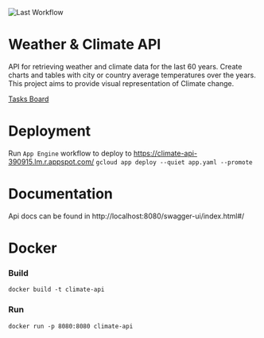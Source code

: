 ![Last Workflow](https://github.com/kamentr/java-course/actions/workflows/gradle.yml/badge.svg)

# Weather & Climate API

API for retrieving weather and climate data for the last 60 years.
Create charts and tables with city or country average temperatures over the years.
This project aims to provide visual representation of Climate change.

[Tasks Board](https://github.com/users/kamentr/projects/1/views/1)

# Deployment

Run ```App Engine``` workflow to deploy to https://climate-api-390915.lm.r.appspot.com/
`gcloud app deploy --quiet app.yaml --promote
`

# Documentation

Api docs can be found in http://localhost:8080/swagger-ui/index.html#/

# Docker

### Build

```
docker build -t climate-api
```

### Run

``` 
docker run -p 8080:8080 climate-api
```
